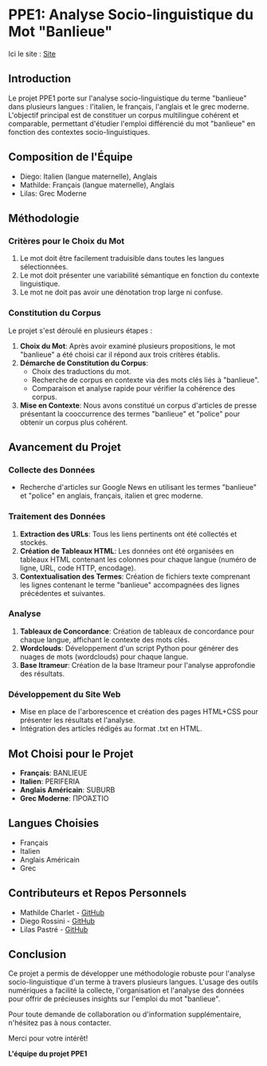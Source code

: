 # PPE1: Analyse Socio-linguistique du Mot "Banlieue"
Ici le site : [Site](https://mathildech.github.io/PPE1_banlieue/index.html)

## Introduction

Le projet PPE1 porte sur l'analyse socio-linguistique du terme "banlieue" dans plusieurs langues : l'italien, le français, l'anglais et le grec moderne. L'objectif principal est de constituer un corpus multilingue cohérent et comparable, permettant d'étudier l'emploi différencié du mot "banlieue" en fonction des contextes socio-linguistiques.

## Composition de l'Équipe

- Diego: Italien (langue maternelle), Anglais
- Mathilde: Français (langue maternelle), Anglais
- Lilas: Grec Moderne

## Méthodologie

### Critères pour le Choix du Mot

1. Le mot doit être facilement traduisible dans toutes les langues sélectionnées.
2. Le mot doit présenter une variabilité sémantique en fonction du contexte linguistique.
3. Le mot ne doit pas avoir une dénotation trop large ni confuse.

### Constitution du Corpus

Le projet s'est déroulé en plusieurs étapes :

1. **Choix du Mot**: Après avoir examiné plusieurs propositions, le mot "banlieue" a été choisi car il répond aux trois critères établis.
2. **Démarche de Constitution du Corpus**:
   - Choix des traductions du mot.
   - Recherche de corpus en contexte via des mots clés liés à "banlieue".
   - Comparaison et analyse rapide pour vérifier la cohérence des corpus.
3. **Mise en Contexte**: Nous avons constitué un corpus d'articles de presse présentant la cooccurrence des termes "banlieue" et "police" pour obtenir un corpus plus cohérent.

## Avancement du Projet

### Collecte des Données

- Recherche d'articles sur Google News en utilisant les termes "banlieue" et "police" en anglais, français, italien et grec moderne.

### Traitement des Données

1. **Extraction des URLs**: Tous les liens pertinents ont été collectés et stockés.
2. **Création de Tableaux HTML**: Les données ont été organisées en tableaux HTML contenant les colonnes pour chaque langue (numéro de ligne, URL, code HTTP, encodage).
3. **Contextualisation des Termes**: Création de fichiers texte comprenant les lignes contenant le terme "banlieue" accompagnées des lignes précédentes et suivantes.

### Analyse

1. **Tableaux de Concordance**: Création de tableaux de concordance pour chaque langue, affichant le contexte des mots clés.
2. **Wordclouds**: Développement d'un script Python pour générer des nuages de mots (wordclouds) pour chaque langue.
3. **Base Itrameur**: Création de la base Itrameur pour l'analyse approfondie des résultats.

### Développement du Site Web

- Mise en place de l'arborescence et création des pages HTML+CSS pour présenter les résultats et l'analyse.
- Intégration des articles rédigés au format .txt en HTML.

## Mot Choisi pour le Projet

- **Français**: BANLIEUE
- **Italien**: PERIFERIA
- **Anglais Américain**: SUBURB
- **Grec Moderne**: ΠΡΟΆΣΤΙΟ

## Langues Choisies

- Français
- Italien
- Anglais Américain
- Grec

## Contributeurs et Repos Personnels

- Mathilde Charlet - [GitHub](https://github.com/MathildeCh)
- Diego Rossini - [GitHub](https://github.com/DiegoRossini)
- Lilas Pastré - [GitHub](https://github.com/Lilasp)

## Conclusion

Ce projet a permis de développer une méthodologie robuste pour l'analyse socio-linguistique d'un terme à travers plusieurs langues. L'usage des outils numériques a facilité la collecte, l'organisation et l'analyse des données pour offrir de précieuses insights sur l'emploi du mot "banlieue".

Pour toute demande de collaboration ou d'information supplémentaire, n'hésitez pas à nous contacter.

Merci pour votre intérêt!

**L'équipe du projet PPE1**
